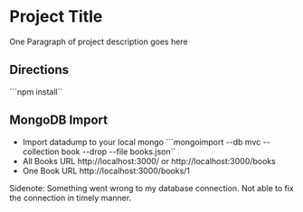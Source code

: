 # Project Title

One Paragraph of project description goes here

## Directions
```npm install``

## MongoDB Import

* Import datadump to your local mongo ```mongoimport --db mvc --collection book --drop --file books.json``
* All Books URL http://localhost:3000/ or http://localhost:3000/books
* One Book URL http://localhost:3000/books/1

Sidenote: Something went wrong to my database connection. Not able to fix the connection in timely manner.

